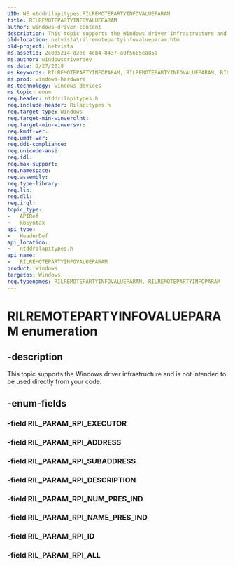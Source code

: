 ```yaml
---
UID: NE:ntddrilapitypes.RILREMOTEPARTYINFOVALUEPARAM
title: RILREMOTEPARTYINFOVALUEPARAM
author: windows-driver-content
description: This topic supports the Windows driver infrastructure and is not intended to be used directly from your code.
old-location: netvista\rilremotepartyinfovalueparam.htm
old-project: netvista
ms.assetid: 2e0d5214-d2ec-4cb4-8437-a9f5605ea85a
ms.author: windowsdriverdev
ms.date: 2/27/2018
ms.keywords: RILREMOTEPARTYINFOPARAM, RILREMOTEPARTYINFOVALUEPARAM, RILREMOTEPARTYINFOVALUEPARAM enumeration [Network Drivers Starting with Windows Vista], RIL_PARAM_RPI_ADDRESS, RIL_PARAM_RPI_ALL, RIL_PARAM_RPI_DESCRIPTION, RIL_PARAM_RPI_ID, RIL_PARAM_RPI_NAME_PRES_IND, RIL_PARAM_RPI_NUM_PRES_IND, RIL_PARAM_RPI_SUBADDRESS, netvista.rilremotepartyinfovalueparam, ntddrilapitypes/RILREMOTEPARTYINFOVALUEPARAM, ntddrilapitypes/RIL_PARAM_RPI_ADDRESS, ntddrilapitypes/RIL_PARAM_RPI_ALL, ntddrilapitypes/RIL_PARAM_RPI_DESCRIPTION, ntddrilapitypes/RIL_PARAM_RPI_ID, ntddrilapitypes/RIL_PARAM_RPI_NAME_PRES_IND, ntddrilapitypes/RIL_PARAM_RPI_NUM_PRES_IND, ntddrilapitypes/RIL_PARAM_RPI_SUBADDRESS
ms.prod: windows-hardware
ms.technology: windows-devices
ms.topic: enum
req.header: ntddrilapitypes.h
req.include-header: Rilapitypes.h
req.target-type: Windows
req.target-min-winverclnt: 
req.target-min-winversvr: 
req.kmdf-ver: 
req.umdf-ver: 
req.ddi-compliance: 
req.unicode-ansi: 
req.idl: 
req.max-support: 
req.namespace: 
req.assembly: 
req.type-library: 
req.lib: 
req.dll: 
req.irql: 
topic_type:
-	APIRef
-	kbSyntax
api_type:
-	HeaderDef
api_location:
-	ntddrilapitypes.h
api_name:
-	RILREMOTEPARTYINFOVALUEPARAM
product: Windows
targetos: Windows
req.typenames: RILREMOTEPARTYINFOVALUEPARAM, RILREMOTEPARTYINFOPARAM
---
```


# RILREMOTEPARTYINFOVALUEPARAM enumeration


## -description


This topic supports the Windows driver infrastructure and is not intended to be used directly from your code.


## -enum-fields




### -field RIL_PARAM_RPI_EXECUTOR


### -field RIL_PARAM_RPI_ADDRESS


### -field RIL_PARAM_RPI_SUBADDRESS


### -field RIL_PARAM_RPI_DESCRIPTION


### -field RIL_PARAM_RPI_NUM_PRES_IND


### -field RIL_PARAM_RPI_NAME_PRES_IND


### -field RIL_PARAM_RPI_ID


### -field RIL_PARAM_RPI_ALL

